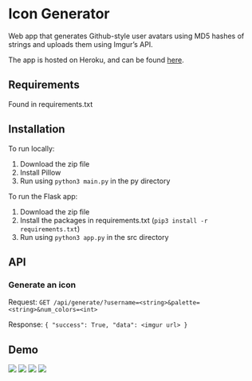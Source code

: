 # Icon Generator

Web app that generates Github-style user avatars using MD5 hashes of strings and uploads them using Imgur’s API.

The app is hosted on Heroku, and can be found [here](http://icon-gen-app.herokuapp.com).

## Requirements
Found in requirements.txt

## Installation
To run locally:
1. Download the zip file
2. Install Pillow
3. Run using `python3 main.py` in the py directory

To run the Flask app:
1. Download the zip file
2. Install the packages in requirements.txt (`pip3 install -r requirements.txt`)
3. Run using `python3 app.py` in the src directory

## API
### Generate an icon
Request: `GET /api/generate/?username=<string>&palette=<string>&num_colors=<int>`

Response:
`
{
  "success": True,
  "data": <imgur url>
}
`

## Demo
![](https://imgur.com/VBc3qKE.png)
![](https://imgur.com/06TRhUO.png)
![](https://imgur.com/3Rn1rdo.png)
![](https://imgur.com/QZbW7Qx.png)
